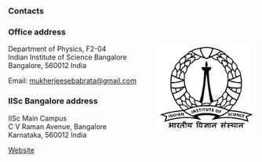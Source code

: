 ### Contacts

### Office address

[<img align="right" src="imageN/iisc-logo.png" width="200"/>](http://www.physics.iisc.ernet.in)

Department of Physics, F2-04 <br />
Indian Institute of Science Bangalore <br />
Bangalore, 560012 India <br />

Email: mukherjeesebabrata@gmail.com <br />


### IISc Bangalore address

IISc Main Campus <br />
C V Raman Avenue, Bangalore <br />
Karnataka, 560012 India 

[Website](https://iisc.ac.in/)



